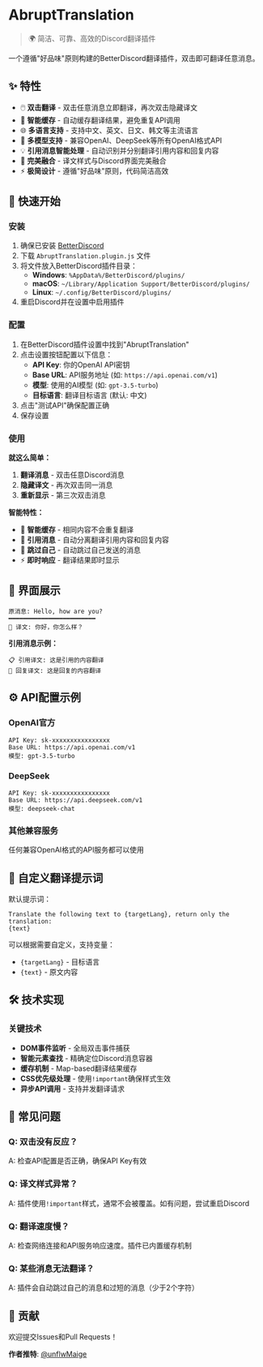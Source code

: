 # AbruptTranslation

> 🌍 简洁、可靠、高效的Discord翻译插件

一个遵循"好品味"原则构建的BetterDiscord翻译插件，双击即可翻译任意消息。

## ✨ 特性

- 🖱️ **双击翻译** - 双击任意消息立即翻译，再次双击隐藏译文
- 🎯 **智能缓存** - 自动缓存翻译结果，避免重复API调用
- 🌐 **多语言支持** - 支持中文、英文、日文、韩文等主流语言
- 🤖 **多模型支持** - 兼容OpenAI、DeepSeek等所有OpenAI格式API
- 💡 **引用消息智能处理** - 自动识别并分别翻译引用内容和回复内容
- 🎨 **完美融合** - 译文样式与Discord界面完美融合
- ⚡ **极简设计** - 遵循"好品味"原则，代码简洁高效

## 🚀 快速开始

### 安装

1. 确保已安装 [BetterDiscord](https://betterdiscord.app/)
2. 下载 `AbruptTranslation.plugin.js` 文件
3. 将文件放入BetterDiscord插件目录：
   - **Windows**: `%AppData%/BetterDiscord/plugins/`
   - **macOS**: `~/Library/Application Support/BetterDiscord/plugins/`
   - **Linux**: `~/.config/BetterDiscord/plugins/`
4. 重启Discord并在设置中启用插件

### 配置

1. 在BetterDiscord插件设置中找到"AbruptTranslation"
2. 点击设置按钮配置以下信息：
   - **API Key**: 你的OpenAI API密钥
   - **Base URL**: API服务地址 (如: `https://api.openai.com/v1`)
   - **模型**: 使用的AI模型 (如: `gpt-3.5-turbo`)
   - **目标语言**: 翻译目标语言 (默认: 中文)
3. 点击"测试API"确保配置正确
4. 保存设置

### 使用

**就这么简单：**

1. **翻译消息** - 双击任意Discord消息
2. **隐藏译文** - 再次双击同一消息
3. **重新显示** - 第三次双击消息

**智能特性：**

- 🔄 **智能缓存** - 相同内容不会重复翻译
- 📝 **引用消息** - 自动分离翻译引用内容和回复内容  
- 👤 **跳过自己** - 自动跳过自己发送的消息
- ⚡ **即时响应** - 翻译结果即时显示

## 🎨 界面展示

```
原消息: Hello, how are you?
━━━━━━━━━━━━━━━━━━━━━━━━
💬 译文: 你好，你怎么样？
```

**引用消息示例：**
```
📋 引用译文: 这是引用的内容翻译
💬 回复译文: 这是回复的内容翻译
```

## ⚙️ API配置示例

### OpenAI官方
```
API Key: sk-xxxxxxxxxxxxxxxx
Base URL: https://api.openai.com/v1
模型: gpt-3.5-turbo
```

### DeepSeek
```
API Key: sk-xxxxxxxxxxxxxxxx
Base URL: https://api.deepseek.com/v1
模型: deepseek-chat
```

### 其他兼容服务
任何兼容OpenAI格式的API服务都可以使用

## 🔧 自定义翻译提示词

默认提示词：
```
Translate the following text to {targetLang}, return only the translation:
{text}
```

可以根据需要自定义，支持变量：
- `{targetLang}` - 目标语言
- `{text}` - 原文内容

## 🛠️ 技术实现

### 关键技术

- **DOM事件监听** - 全局双击事件捕获
- **智能元素查找** - 精确定位Discord消息容器
- **缓存机制** - Map-based翻译结果缓存
- **CSS优先级处理** - 使用`!important`确保样式生效
- **异步API调用** - 支持并发翻译请求

## 🐛 常见问题

### Q: 双击没有反应？
A: 检查API配置是否正确，确保API Key有效

### Q: 译文样式异常？
A: 插件使用`!important`样式，通常不会被覆盖。如有问题，尝试重启Discord

### Q: 翻译速度慢？
A: 检查网络连接和API服务响应速度。插件已内置缓存机制

### Q: 某些消息无法翻译？
A: 插件会自动跳过自己的消息和过短的消息（少于2个字符）


## 🤝 贡献

欢迎提交Issues和Pull Requests！

**作者推特**: [@unflwMaige](https://x.com/unflwMaige)


